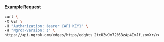 <!-- Code generated for API Clients. DO NOT EDIT. -->

#### Example Request

```bash
curl \
-X GET \
-H "Authorization: Bearer {API_KEY}" \
-H "Ngrok-Version: 2" \
https://api.ngrok.com/edges/https/edghts_2tcUZwJm72B6BzAp4IxJfLzoxXr/routes/edghtsrt_2tcUZvkWYONQpeZ5JuY77bAVGJj/request_headers
```
